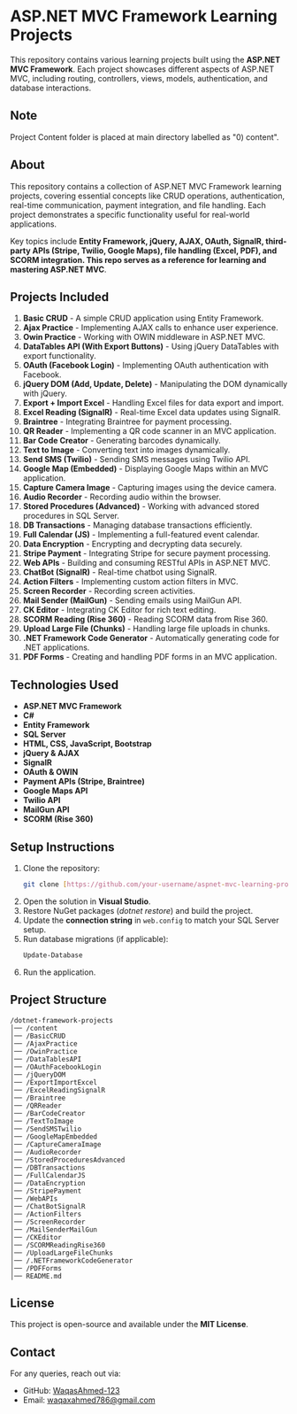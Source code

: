 # ASP.NET MVC Framework Learning Projects
This repository contains various learning projects built using the **ASP.NET MVC Framework**. Each project showcases different aspects of ASP.NET MVC, including routing, controllers, views, models, authentication, and database interactions.

## Note
Project Content folder is placed at main directory labelled as "0) content".

## About
This repository contains a collection of ASP.NET MVC Framework learning projects, covering essential concepts like CRUD operations, authentication, real-time communication, payment integration, and file handling. Each project demonstrates a specific functionality useful for real-world applications.

Key topics include **Entity Framework, jQuery, AJAX, OAuth, SignalR, third-party APIs (Stripe, Twilio, Google Maps), file handling (Excel, PDF), and SCORM integration. This repo serves as a reference for learning and mastering ASP.NET MVC**.

## Projects Included

1. **Basic CRUD** - A simple CRUD application using Entity Framework.
2. **Ajax Practice** - Implementing AJAX calls to enhance user experience.
3. **Owin Practice** - Working with OWIN middleware in ASP.NET MVC.
4. **DataTables API (With Export Buttons)** - Using jQuery DataTables with export functionality.
5. **OAuth (Facebook Login)** - Implementing OAuth authentication with Facebook.
6. **jQuery DOM (Add, Update, Delete)** - Manipulating the DOM dynamically with jQuery.
7. **Export + Import Excel** - Handling Excel files for data export and import.
8. **Excel Reading (SignalR)** - Real-time Excel data updates using SignalR.
9. **Braintree** - Integrating Braintree for payment processing.
10. **QR Reader** - Implementing a QR code scanner in an MVC application.
11. **Bar Code Creator** - Generating barcodes dynamically.
12. **Text to Image** - Converting text into images dynamically.
13. **Send SMS (Twilio)** - Sending SMS messages using Twilio API.
14. **Google Map (Embedded)** - Displaying Google Maps within an MVC application.
15. **Capture Camera Image** - Capturing images using the device camera.
16. **Audio Recorder** - Recording audio within the browser.
17. **Stored Procedures (Advanced)** - Working with advanced stored procedures in SQL Server.
18. **DB Transactions** - Managing database transactions efficiently.
19. **Full Calendar (JS)** - Implementing a full-featured event calendar.
20. **Data Encryption** - Encrypting and decrypting data securely.
21. **Stripe Payment** - Integrating Stripe for secure payment processing.
22. **Web APIs** - Building and consuming RESTful APIs in ASP.NET MVC.
23. **ChatBot (SignalR)** - Real-time chatbot using SignalR.
24. **Action Filters** - Implementing custom action filters in MVC.
25. **Screen Recorder** - Recording screen activities.
26. **Mail Sender (MailGun)** - Sending emails using MailGun API.
27. **CK Editor** - Integrating CK Editor for rich text editing.
28. **SCORM Reading (Rise 360)** - Reading SCORM data from Rise 360.
29. **Upload Large File (Chunks)** - Handling large file uploads in chunks.
30. **.NET Framework Code Generator** - Automatically generating code for .NET applications.
31. **PDF Forms** - Creating and handling PDF forms in an MVC application.

## Technologies Used
- **ASP.NET MVC Framework**
- **C#**
- **Entity Framework**
- **SQL Server**
- **HTML, CSS, JavaScript, Bootstrap**
- **jQuery & AJAX**
- **SignalR**
- **OAuth & OWIN**
- **Payment APIs (Stripe, Braintree)**
- **Google Maps API**
- **Twilio API**
- **MailGun API**
- **SCORM (Rise 360)**

## Setup Instructions
1. Clone the repository:
   ```sh
   git clone [https://github.com/your-username/aspnet-mvc-learning-projects.git](https://github.com/WaqasAhmed-123/dotnet-framework-projects.git)
   ```
2. Open the solution in **Visual Studio**.
3. Restore NuGet packages (_dotnet restore_) and build the project.
4. Update the **connection string** in `web.config` to match your SQL Server setup.
5. Run database migrations (if applicable):
   ```sh
   Update-Database
   ```
6. Run the application.

## Project Structure
```
/dotnet-framework-projects
│── /content
│── /BasicCRUD
│── /AjaxPractice
│── /OwinPractice
│── /DataTablesAPI
│── /OAuthFacebookLogin
│── /jQueryDOM
│── /ExportImportExcel
│── /ExcelReadingSignalR
│── /Braintree
│── /QRReader
│── /BarCodeCreator
│── /TextToImage
│── /SendSMSTwilio
│── /GoogleMapEmbedded
│── /CaptureCameraImage
│── /AudioRecorder
│── /StoredProceduresAdvanced
│── /DBTransactions
│── /FullCalendarJS
│── /DataEncryption
│── /StripePayment
│── /WebAPIs
│── /ChatBotSignalR
│── /ActionFilters
│── /ScreenRecorder
│── /MailSenderMailGun
│── /CKEditor
│── /SCORMReadingRise360
│── /UploadLargeFileChunks
│── /.NETFrameworkCodeGenerator
│── /PDFForms
│── README.md
```

## License
This project is open-source and available under the **MIT License**.

## Contact
For any queries, reach out via:
- GitHub: [WaqasAhmed-123](https://github.com/WaqasAhmed-123)
- Email: waqaxahmed786@gmail.com

